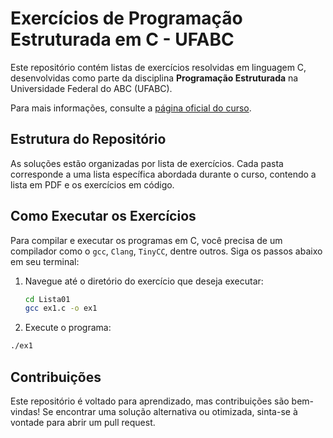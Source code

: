# Exercícios de Programação Estruturada em C - UFABC

Este repositório contém listas de exercícios resolvidas em linguagem C, desenvolvidas como parte da disciplina **Programação Estruturada** na Universidade Federal do ABC (UFABC). 

Para mais informações, consulte a [página oficial do curso](http://professor.ufabc.edu.br/~m.sambinelli/courses/2024Q3-PE/index.html).

## Estrutura do Repositório

As soluções estão organizadas por lista de exercícios. Cada pasta corresponde a uma lista específica abordada durante o curso, contendo a lista em PDF e os exercícios em código.

## Como Executar os Exercícios

Para compilar e executar os programas em C, você precisa de um compilador como o `gcc`, `Clang`, `TinyCC`, dentre outros. Siga os passos abaixo em seu terminal:

1. Navegue até o diretório do exercício que deseja executar:
   ```bash
   cd Lista01
   gcc ex1.c -o ex1
   ``` 

2. Execute o programa:
  ```bash
  ./ex1
  ```

## Contribuições
Este repositório é voltado para aprendizado, mas contribuições são bem-vindas! Se encontrar uma solução alternativa ou otimizada, sinta-se à vontade para abrir um pull request.
